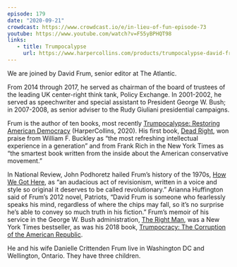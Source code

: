 ```yaml
---
episode: 179
date: "2020-09-21"
crowdcast: https://www.crowdcast.io/e/in-lieu-of-fun-episode-73
youtube: https://www.youtube.com/watch?v=F55yBPHQT98
links:
   - title: Trumpocalypse
     url: https://www.harpercollins.com/products/trumpocalypse-david-frum?variant=32116410613794
---
```

We are joined by David Frum, senior editor at The Atlantic.

From 2014 through 2017, he served as chairman of the board of trustees of the
leading UK center-right think tank, Policy Exchange. In 2001-2002, he served as
speechwriter and special assistant to President George W. Bush; in 2007-2008,
as senior adviser to the Rudy Giuliani presidential campaigns.

Frum is the author of ten books, most recently [Trumpocalypse: Restoring
American Democracy][book1] (HarperCollins, 2020). His first book, [Dead
Right][book2], won praise from William F. Buckley as “the most refreshing
intellectual experience in a generation” and from Frank Rich in the New York
Times as “the smartest book written from the inside about the American
conservative movement.” 

In National Review, John Podhoretz hailed Frum’s history of the 1970s, [How We
Got Here][book3], as “an audacious act of revisionism, written in a voice and
style so original it deserves to be called revolutionary.” Arianna Huffington
said of Frum’s 2012 novel, Patriots, “David Frum is someone who fearlessly
speaks his mind, regardless of where the chips may fall, so it’s no surprise
he’s able to convey so much truth in his fiction.” Frum’s memoir of his service
in the George W. Bush administration, [The Right Man][book4], was a New York
Times bestseller, as was his 2018 book, [Trumpocracy: The Corruption of the
American Republic][book5].

He and his wife Danielle Crittenden Frum live in Washington DC and Wellington,
Ontario. They have three children.

[book1]: https://www.harpercollins.com/products/trumpocalypse-david-frum?variant=32116410613794
[book2]: https://www.basicbooks.com/titles/david-frum/dead-right/9780465098255
[book3]: https://www.manhattan-institute.org/howwegothere
[book4]: https://www.penguinrandomhouse.com/books/56813/the-right-man-by-david-frum
[book5]: https://www.harpercollins.com/products/trumpocracy-david-frum?variant=32206394064930
